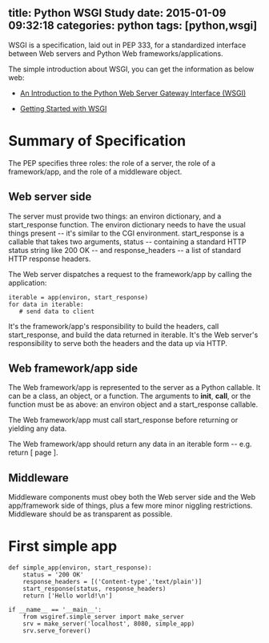 title: Python WSGI Study
date: 2015-01-09 09:32:18
categories: python
tags: [python,wsgi]
---

WSGI is a specification, laid out in PEP 333, for a standardized interface between Web servers and Python Web frameworks/applications.

The simple introduction about WSGI, you can get the information as below web:

* [An Introduction to the Python Web Server Gateway Interface (WSGI)](http://ivory.idyll.org/articles/wsgi-intro/what-is-wsgi.html)

* [Getting Started with WSGI](http://lucumr.pocoo.org/2007/5/21/getting-started-with-wsgi/)

# Summary of Specification

The PEP specifies three roles: the role of a server, the role of a framework/app, and the role of a middleware object.

## Web server side

The server must provide two things: an environ dictionary, and a start_response function. The environ dictionary needs to have the usual things present -- it's similar to the CGI environment. start_response is a callable that takes two arguments, status -- containing a standard HTTP status string like 200 OK -- and response_headers -- a list of standard HTTP response headers.

The Web server dispatches a request to the framework/app by calling the application:

    iterable = app(environ, start_response)
    for data in iterable:
       # send data to client

It's the framework/app's responsibility to build the headers, call start_response, and build the data returned in iterable. It's the Web server's responsibility to serve both the headers and the data up via HTTP.

## Web framework/app side

The Web framework/app is represented to the server as a Python callable. It can be a class, an object, or a function. The arguments to __init__, __call__, or the function must be as above: an environ object and a start_response callable.

The Web framework/app must call start_response before returning or yielding any data.

The Web framework/app should return any data in an iterable form -- e.g. return [ page ].

## Middleware

Middleware components must obey both the Web server side and the Web app/framework side of things, plus a few more minor niggling restrictions. Middleware should be as transparent as possible.


# First simple app

    def simple_app(environ, start_response):
        status = '200 OK'
        response_headers = [('Content-type','text/plain')]
        start_response(status, response_headers)
        return ['Hello world!\n']

    if __name__ == '__main__':
        from wsgiref.simple_server import make_server
        srv = make_server('localhost', 8080, simple_app)
        srv.serve_forever()


